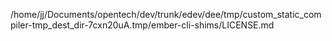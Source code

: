 /home/jj/Documents/opentech/dev/trunk/edev/dee/tmp/custom_static_compiler-tmp_dest_dir-7cxn20uA.tmp/ember-cli-shims/LICENSE.md